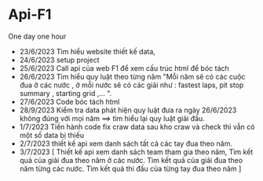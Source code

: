 # Api-F1

One day one hour

- 23/6/2023 Tìm hiểu website thiết kế data,
- 24/6/2023 setup project
- 25/6/2023 Call api của web F1 để xem cấu trúc html để bóc tách
- 26/6/2023 Tìm hiểu quy luật theo từng năm "Mỗi năm sẽ có các cuộc đua ở các nước , ở mỗi nước sẽ có các giải như : fastest laps, pit stop summary , starting grid ,... ".
- 27/6/2023 Code bóc tách html
- 28/9/2023 Kiểm tra data phát hiện quy luật đưa ra ngày 26/6/2023 không đúng với mọi năm ==> tìm hiểu lại quy luật giải đấu.
- 1/7/2023 Tiến hành code fix craw data sau kho craw và check thì vẫn có một số data bị thiếu
- 2/7/2023 thiết kế api xem danh sách tất cả các tay đua theo năm.
- 3/7/2023
  [
  Thiết kế api xem danh sách team tham gia theo năm,
  Tìm kết quả của giải đua theo năm ở các nước.
  Tìm kết quả của giải đua theo năm từng các nước.
  Tìm kết quả thi đấu của từng tay đua theo năm
  ]
